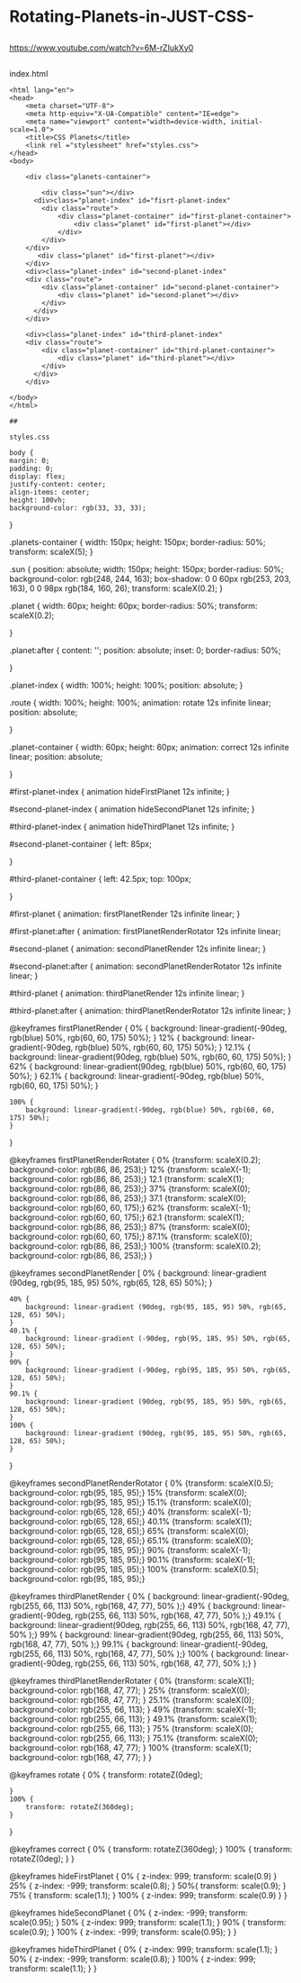 # Rotating-Planets-in-JUST-CSS-

##

https://www.youtube.com/watch?v=6M-rZIukXy0

##

index.html 
<!DOCTYPE html>
    <html lang="en">
    <head>
        <meta charset="UTF-8">
        <meta http-equiv="X-UA-Compatible" content="IE=edge">
        <meta name="viewport" content="width=device-width, initial-scale=1.0">
        <title>CSS Planets</title>
        <link rel ="stylessheet" href="styles.css">
    </head>
    <body>
        
        <div class="planets-container">

            <div class="sun"></div>
          <div>class="planet-index" id="fisrt-planet-index"
            <div class="route">
                <div class="planet-container" id="first-planet-container">
                    <div class="planet" id="first-planet"></div>    
                </div>
            </div>
        </div>
           <div class="planet" id="first-planet"></div>
        </div>
        <div>class="planet-index" id="second-planet-index"
        <div class="route">
            <div class="planet-container" id="second-planet-container">
                <div class="planet" id="second-planet"></div>  
            </div>  
          </div>
        </div>
        
        <div>class="planet-index" id="third-planet-index"
        <div class="route">
            <div class="planet-container" id="third-planet-container">
                <div class="planet" id="third-planet"></div>
            </div>
          </div>
        </div>
        
    </body>
    </html>
    
    ##
    
    styles.css
    
    body {
    margin: 0;
    padding: 0;
    display: flex;
    justify-content: center;
    align-items: center;
    height: 100vh;
    background-color: rgb(33, 33, 33);
}

.planets-container {
     width: 150px;
     height: 150px;
     border-radius: 50%;
     transform: scaleX(5);
}

.sun {
    position: absolute;
    width: 150px;
    height: 150px;
    border-radius: 50%;
    background-color: rgb(248, 244, 163);
    box-shadow: 0 0 60px rgb(253, 203, 163), 0 0 98px rgb(184, 160, 26);
    transform: scaleX(0.2);
}

.planet {
    width: 60px;
    height: 60px;
    border-radius: 50%;
    transform: scaleX(0.2);

}

.planet:after {
    content: '';
    position: absolute;
    inset: 0;
    border-radius: 50%;

}


.planet-index {
    width: 100%;
    height: 100%;
    position: absolute;
}


.route {
    width: 100%;
    height: 100%;
    animation: rotate 12s infinite linear;
    position: absolute;
    
}

.planet-container {
    width: 60px;
    height: 60px;
    animation: correct 12s infinite linear;
    position: absolute;

}

#first-planet-index {
    animation hideFirstPlanet 12s infinite;
}

#second-planet-index {
    animation hideSecondPlanet 12s infinite;
}

#third-planet-index {
    animation hideThirdPlanet 12s infinite;
}


#second-planet-container {
    left: 85px;

}

#third-planet-container {
    left: 42.5px;
    top: 100px;

}


#first-planet {
    animation: firstPlanetRender 12s infinite linear; 
}

#first-planet:after {
    animation: firstPlanetRenderRotator 12s infinite linear;

#second-planet {
    animation: secondPlanetRender 12s infinite linear; 
}

#second-planet:after {
    animation: secondPlanetRenderRotator 12s infinite linear;
}

#third-planet {
    animation: thirdPlanetRender 12s infinite linear; 
}

#third-planet:after {
    animation: thirdPlanetRenderRotator 12s infinite linear;
}

@keyframes firstPlanetRender {
    0% {
        background: linear-gradient(-90deg, rgb(blue) 50%, rgb(60, 60, 175) 50%);
    }
    12% {
        background: linear-gradient(-90deg, rgb(blue) 50%, rgb(60, 60, 175) 50%);
    }
    12.1% {
        background: linear-gradient(90deg, rgb(blue) 50%, rgb(60, 60, 175) 50%);
    }
    62% {
        background: linear-gradient(90deg, rgb(blue) 50%, rgb(60, 60, 175) 50%);
    }
    62.1% {
        background: linear-gradient(-90deg, rgb(blue) 50%, rgb(60, 60, 175) 50%);
    }

    100% {
        background: linear-gradient(-90deg, rgb(blue) 50%, rgb(60, 60, 175) 50%);
    }

}

@keyframes firstPlanetRenderRotater {
    0% {transform: scaleX(0.2); background-color: rgb(86, 86, 253);}
    12% {transform: scaleX(-1); background-color: rgb(86, 86, 253);}
    12.1 {transform: scaleX(1); background-color: rgb(86, 86, 253);}
    37% {transform: scaleX(0); background-color: rgb(86, 86, 253);}
    37.1 {transform: scaleX(0); background-color: rgb(60, 60, 175);}
    62% {transform: scaleX(-1); background-color: rgb(60, 60, 175);}
    62.1 {transform: scaleX(1); background-color: rgb(86, 86, 253);}
    87% {transform: scaleX(0); background-color: rgb(60, 60, 175);}
    87.1% {transform: scaleX(0); background-color: rgb(86, 86, 253);}
    100% {transform: scaleX(0.2); background-color: rgb(86, 86, 253);}
}

@keyframes secondPlanetRender [
    0% {
        background: linear-gradient (90deg, rgb(95, 185, 95) 50%, rgb(65, 128, 65) 50%);
    }   

    40% {
        background: linear-gradient (90deg, rgb(95, 185, 95) 50%, rgb(65, 128, 65) 50%);
    }
    40.1% {
        background: linear-gradient (-90deg, rgb(95, 185, 95) 50%, rgb(65, 128, 65) 50%);
    } 
    90% {
        background: linear-gradient (-90deg, rgb(95, 185, 95) 50%, rgb(65, 128, 65) 50%);
    }
    90.1% {
        background: linear-gradient (90deg, rgb(95, 185, 95) 50%, rgb(65, 128, 65) 50%);
    }
    100% {
        background: linear-gradient (90deg, rgb(95, 185, 95) 50%, rgb(65, 128, 65) 50%);
    }
}

@keyframes secondPlanetRenderRotator {
    0% {transform: scaleX(0.5); background-color: rgb(95, 185, 95);}
    15% {transform: scaleX(0); background-color: rgb(95, 185, 95);}
    15.1% {transform: scaleX(0); background-color: rgb(65, 128, 65);}
    40% {transform: scaleX(-1); background-color: rgb(65, 128, 65);}
    40.1% {transform: scaleX(1); background-color: rgb(65, 128, 65);}
    65% {transform: scaleX(0); background-color: rgb(65, 128, 65);}
    65.1% {transform: scaleX(0); background-color: rgb(95, 185, 95);}
    90% {transform: scaleX(-1); background-color: rgb(95, 185, 95);}
    90.1% {transform: scaleX(-1); background-color: rgb(95, 185, 95);}
    100% {transform: scaleX(0.5); background-color: rgb(95, 185, 95);} 

@keyframes thirdPlanetRender {
    0% { background: linear-gradient(-90deg, rgb(255, 66, 113) 50%, rgb(168, 47, 77), 50% );}
    49% { background: linear-gradient(-90deg, rgb(255, 66, 113) 50%, rgb(168, 47, 77), 50% );}
    49.1% { background: linear-gradient(90deg, rgb(255, 66, 113) 50%, rgb(168, 47, 77), 50% );}
    99% { background: linear-gradient(90deg, rgb(255, 66, 113) 50%, rgb(168, 47, 77), 50% );}
    99.1% { background: linear-gradient(-90deg, rgb(255, 66, 113) 50%, rgb(168, 47, 77), 50% );}
    100% { background: linear-gradient(-90deg, rgb(255, 66, 113) 50%, rgb(168, 47, 77), 50% );}
}

@keyframes thirdPlanetRenderRotater {
    0% {transform: scaleX(1); background-color: rgb(168, 47, 77); }
    25% {transform: scaleX(0); background-color: rgb(168, 47, 77); }
    25.1% {transform: scaleX(0); background-color: rgb(255, 66, 113); }
    49% {transform: scaleX(-1); background-color: rgb(255, 66, 113); }
    49.1% {transform: scaleX(1); background-color: rgb(255, 66, 113); }
    75% {transform: scaleX(0); background-color: rgb(255, 66, 113); }
    75.1% {transform: scaleX(0); background-color: rgb(168, 47, 77); }
    100% {transform: scaleX(1); background-color: rgb(168, 47, 77); }
}


@keyframes rotate {
    0% {
        transform: rotateZ(0deg);

    }
    100% {
        transform: rotateZ(360deg);
    }

}


@keyframes correct {
    0% {
        transform: rotateZ(360deg);
    }
    100% {
        transform: rotateZ(0deg);
    }
}

@keyframes hideFirstPlanet {
    0% {
        z-index: 999;
        transform: scale(0.9)
    }
    25% {
        z-index: -999;
        transform: scale(0.8);
    }
    50%{
        transform: scale(0.9);
    }
    75% {
        transform: scale(1.1);
    }
    100% {
        z-index: 999;
        transform: scale(0.9)
    }
}

@keyframes hideSecondPlanet {
    0% {
        z-index: -999;
        transform: scale(0.95);
    }
    50% {
        z-index: 999;
        transform: scale(1.1);
    }
    90% {
        transform: scale(0.9);
    }
    100% {
        z-index: -999;
        transform: scale(0.95);
    }
}

@keyframes hideThirdPlanet {
    0% {
        z-index: 999;
        transform: scale(1.1);
    }
    50% {
        z-index: -999;
        transform: scale(0.8);
    }
    100% {
        z-index: 999;
        transform: scale(1.1);
    }
}

##

